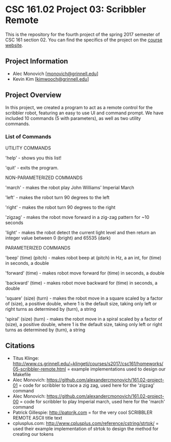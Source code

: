# CSC 161.02 Project 03: Scribbler Remote

This is the repository for the fourth project of the spring 2017 semester of CSC 161 section 02. You can find the specifics of the project on the [course website](http://www.cs.grinnell.edu/~klingeti/courses/s2017/csc161/homeworks/05-scribbler-remote.html).

## Project Information
- Alec Monovich [monovich@grinnell.edu]
- Kevin Kim [kimwooch@grinnell.edu]

## Project Overview
In this project, we created a program to act as a remote control for the scribbler robot, featuring an easy to use UI and command
prompt. We have included 10 commands (5 with parameters), as well as two utility commands.

### List of Commands
UTILITY COMMANDS

'help'   - shows you this list!

'quit'   - exits the program.

NON-PARAMETERIZED COMMANDS

'march'  - makes the robot play John Williams' Imperial March

'left'   - makes the robot turn 90 degrees to the left

'right'  - makes the robot turn 90 degrees to the right

'zigzag' - makes the robot move forward in a zig-zag pattern for ~10 seconds

'light'  - makes the robot detect the current light level and then return an
           integer value between 0 (bright) and 65535 (dark)

PARAMETERIZED COMMANDS

'beep' (time) (pitch)  - makes robot beep at (pitch) in Hz, a an int, for (time) in
                         seconds, a double

'forward' (time)       - makes robot move forward for (time) in seconds, a double

'backward' (time)      - makes robot move backward for (time) in seconds, a double

'square' (size) (turn) - makes the robot move in a square scaled by a factor of
                         (size), a positive double, where 1 is the default size,
                         taking only left or right turns as determined by (turn), a
                         string

'spiral' (size) (turn) - makes the robot move in a spiral scaled by a factor of
                         (size), a positive double, where 1 is the default size,
                         taking only left or right turns as determined by (turn), a
                         string

## Citations
- Titus Klinge: http://www.cs.grinnell.edu/~klingeti/courses/s2017/csc161/homeworks/05-scribbler-remote.html = example implementations used to design our Makefile
- Alec Monovich: https://github.com/alexandercmonovich/161.02-project-01 = code for scribbler to trace a zig zag, used here for the 'zigzag' command
- Alec Monovich: https://github.com/alexandercmonovich/161.02-project-00 = code for scribbler to play Imperial march, used here for the 'march' command
- Patrick Gillespie: http://patorjk.com = for the very cool SCRIBBLER REMOTE ASCII title text
- cplusplus.com: http://www.cplusplus.com/reference/cstring/strtok/ = used their example implementation of strtok to design the method for creating our tokens
